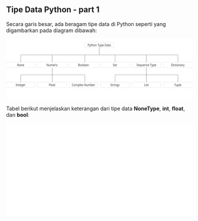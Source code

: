 ## Tipe Data Python - part 1
Secara garis besar, ada beragam tipe data di Python seperti yang digambarkan pada diagram dibawah: 

![Tree Diagram Type Data](https://raw.githubusercontent.com/alvin-ictn/readme/3050e6e725a1e9f65850e8ecd879a3f5f432355d/assets/images/DQLab/Python/TipeDataPython1.svg?raw=true)

Tabel berikut menjelaskan keterangan dari tipe data **NoneType**, **int**, **float**, dan **bool**:

![Table Type Data](https://raw.githubusercontent.com/alvin-ictn/readme/master/assets/images/DQLab/Python/TipeDataPython2.svg?raw=true)